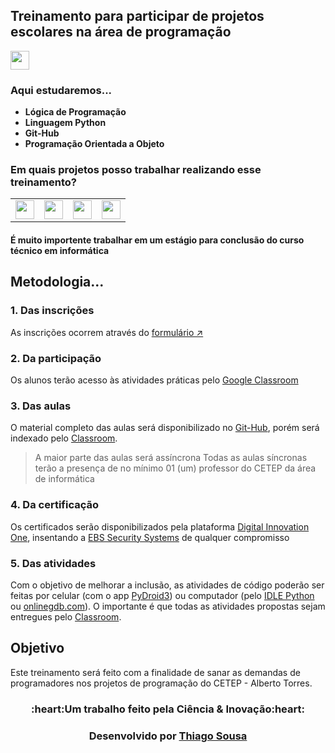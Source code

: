 ## Treinamento para participar de projetos escolares na área de programação

<a href="https://forms.gle/fYqa5JedAjEbSqWU9" target="_blank"><img src="https://img.shields.io/badge/Inscrições-blue?style=flat" style="height: 30px"/></a>

### Aqui estudaremos...

- **Lógica de Programação**
- **Linguagem Python**
- **Git-Hub**
- **Programação Orientada a Objeto**

### Em quais projetos posso trabalhar realizando esse treinamento?


| | | | | 
| - | - | - | - |
| <a href="https://github.com/AGRO-CETEP" target="_blank"><img src="https://img.shields.io/badge/AGRO%20CETEP-nocolor?style=flat" style="height: 30px"/></a> | <a href="https://github.com/EBS-Security-Systems" target="_blank"><img src="https://img.shields.io/badge/Encryption's Builder Studio Security Systems-black?style=flat" style="height: 30px"/></a> | <a href="https://github.com/Fenix-Line" target="_blank"><img src="https://img.shields.io/badge/Fenix Line Innovation-purple?style=flat" style="height: 30px"/></a> | <a href="https://github.com/NiltonSilva10/PIBIC-EM" target="_blank"><img src="https://img.shields.io/badge/PIBIC EM UFRB-white?style=flat" style="height: 30px"/></a> |

#### É muito importente trabalhar em um estágio para conclusão do curso técnico em informática

## Metodologia...

### 1. Das inscrições

  As inscrições ocorrem através do [formulário ↗️ ](https://ebs-systems.epizy.com/)  

### 2. Da participação
  
   Os alunos terão acesso às atividades práticas pelo [Google Classroom](https://classroom.google.com/c/NTQzNjQ1NjgyNTMw?cjc=yxah6r7)
   
### 3. Das aulas

  O material completo das aulas será disponibilizado no [Git-Hub](/), porém será indexado pelo [Classroom](https://classroom.google.com/c/NTQzNjQ1NjgyNTMw?cjc=yxah6r7). 
  
  > A maior parte das aulas será assíncrona
  > Todas as aulas síncronas terão a presença de no mínimo 01 (um) professor do CETEP da área de informática

### 4. Da certificação

  Os certificados serão disponibilizados pela plataforma [Digital Innovation One](https://web.dio.me), insentando a [EBS Security Systems](https://github.com/EBS-Security-Systems) de qualquer compromisso

### 5. Das atividades

  Com o objetivo de melhorar a inclusão, as atividades de código poderão ser feitas por celular (com o app [PyDroid3](https://play.google.com/store/apps/details?id=ru.iiec.pydroid3&hl=pt_BR&gl=US&pli=1)) ou computador (pelo [IDLE Python](https://www.python.org/) ou [onlinegdb.com](https://www.onlinegdb.com/online_python_compiler)).
  O importante é que todas as atividades propostas sejam entregues pelo [Classroom](https://classroom.google.com/c/NTQzNjQ1NjgyNTMw?cjc=yxah6r7).

## Objetivo

  Este treinamento será feito com a finalidade de sanar as demandas de programadores nos projetos de programação do CETEP - Alberto Torres. 
<h3 align=center> :heart:Um trabalho feito pela <b>Ciência & Inovação</b>:heart:</h3>
<h3 align=center>Desenvolvido por <b><a href="https://thiagosousa81.wordpress.com/">Thiago Sousa</a></b></h3>
